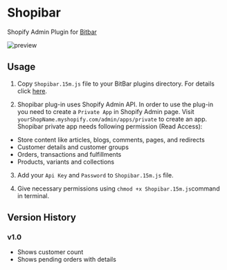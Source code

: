 # Shopibar
Shopify Admin Plugin for [Bitbar](https://github.com/matryer/bitbar#-bitbar--)


![preview](http://i.imgur.com/Dt499Nh.png "Preview")


## Usage

1. Copy `Shopibar.15m.js` file to your BitBar plugins directory. For details click [here](https://github.com/matryer/bitbar#installing-plugins).

2. Shopibar plug-in uses Shopify Admin API. In order to use the plug-in you need to create a `Private App` in Shopify Admin page. Visit `yourShopName.myshopify.com/admin/apps/private` to create an app. 
Shopibar private app needs following permission (Read Access):
* Store content like articles, blogs, comments, pages, and redirects
* Customer details and customer groups
* Orders, transactions and fulfillments
* Products, variants and collections

3. Add your `Api Key` and `Password` to `Shopibar.15m.js` file. 

4. Give necessary permissions using `chmod +x Shopibar.15m.js`command in terminal.



## Version History
### v1.0
- Shows customer count
- Shows pending orders with details

